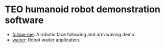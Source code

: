 # TEO humanoid robot demonstration software

- [follow-me](https://github.com/roboticslab-uc3m/follow-me): A robotic face following and arm waving demo.
- [waiter](https://github.com/roboticslab-uc3m/waiter): Robot waiter application.

